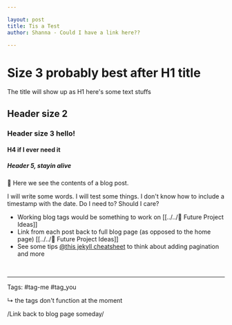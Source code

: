 ```yaml
---

layout: post
title: Tis a Test
author: Shanna - Could I have a link here??

---
```


# Size 3 probably best after H1 title
The title will show up as H1
here's some text stuffs

## Header size 2
### Header size 3 hello!
#### H4 if I ever need it
##### Header 5, stayin alive

👋 Here we see the contents of a blog post. 

I will write some words. I will test some things. I don't know how to include a timestamp with the date. Do I need to? Should I care?

- Working blog tags would be something to work on [[../../🧠 Future Project Ideas]]
- Link from each post back to full blog page (as opposed to the home page) [[../../🧠 Future Project Ideas]]
- See some tips [@this jekyll cheatsheet](https://devhints.io/jekyll) to think about adding pagination and more


<br>

--- 


Tags: #tag-me #tag_you 

↳ the tags don't function at the moment

/Link back to blog page someday/
